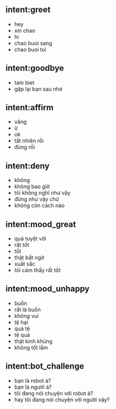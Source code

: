 ## intent:greet
- hey
- xin chao
- hi
- chao buoi sang
- chao buoi toi

## intent:goodbye
- tam biet
- gặp lại bạn sau nhé

## intent:affirm
- vâng
- ừ
- ok
- tất nhiên rồi
- đúng rồi

## intent:deny
- không
- không bao giờ
- tôi không nghĩ như vậy
- đừng như vậy chứ
- không còn cách nào

## intent:mood_great
- quá tuyệt vời
- rất tốt
- tốt
- thật bất ngờ
- xuất sắc
- tôi cảm thấy rất tốt

## intent:mood_unhappy
- buồn
- rất là buồn
- không vui
- tệ hại
- quá tệ
- tệ quá
- thật kinh khủng
- không tốt lắm

## intent:bot_challenge
- bạn là robot à?
- bạn là người à?
- tôi đang nói chuyện với robot à?
- hay tôi đang nói chuyện với người vậy?
